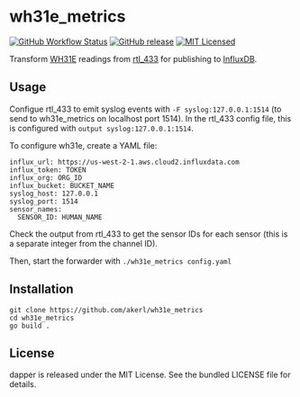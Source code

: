 wh31e_metrics
=========

[![GitHub Workflow Status](https://img.shields.io/actions/github/workflow/status/akerl/wh31e_metrics/build.yml?branch=main)](https://github.com/akerl/wh31e_metrics/actions)
[![GitHub release](https://img.shields.io/github/release/akerl/wh31e_metrics.svg)](https://github.com/akerl/wh31e_metrics/releases)
[![MIT Licensed](https://img.shields.io/badge/license-MIT-green.svg)](https://tldrlegal.com/license/mit-license)

Transform [WH31E](https://www.amazon.com/dp/B01MG4HW8C/) readings from [rtl_433](https://github.com/merbanan/rtl_433) for publishing to [InfluxDB](https://github.com/influxdata/influxdb).

## Usage

Configue rtl_433 to emit syslog events with `-F syslog:127.0.0.1:1514` (to send to wh31e_metrics on localhost port 1514). In the rtl_433 config file, this is configured with `output syslog:127.0.0.1:1514`.

To configure wh31e, create a YAML file:

```
influx_url: https://us-west-2-1.aws.cloud2.influxdata.com
influx_token: TOKEN
influx_org: ORG_ID
influx_bucket: BUCKET_NAME
syslog_host: 127.0.0.1
syslog_port: 1514
sensor_names:
  SENSOR_ID: HUMAN_NAME
```

Check the output from rtl_433 to get the sensor IDs for each sensor (this is a separate integer from the channel ID).

Then, start the forwarder with `./wh31e_metrics config.yaml`

## Installation

```
git clone https://github.com/akerl/wh31e_metrics
cd wh31e_metrics
go build .
```

## License

dapper is released under the MIT License. See the bundled LICENSE file for details.
